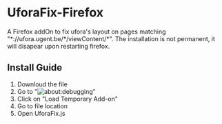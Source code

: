 # UforaFix-Firefox
A Firefox addOn to fix ufora's layout on pages matching "\*://ufora.ugent.be/\*/viewContent/\*".
The installation is not permanent, it will disapear upon restarting firefox.

## Install Guide
1. Downloud the file
1. Go to "![about:debugging](about:debugging)"
1. Click on "Load Temporary Add-on"
1. Go to file location
1. Open UforaFix.js
